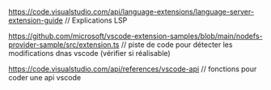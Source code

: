 https://code.visualstudio.com/api/language-extensions/language-server-extension-guide // Explications LSP 

https://github.com/microsoft/vscode-extension-samples/blob/main/nodefs-provider-sample/src/extension.ts  // piste de code pour détecter les modifications dnas vscode (vérifier si réalisable)

https://code.visualstudio.com/api/references/vscode-api // fonctions pour coder une api vscode 




